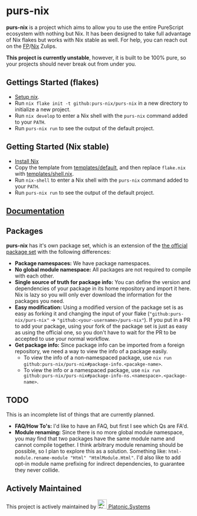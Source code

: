 # purs-nix

**purs-nix** is a project which aims to allow you to use the entire PureScript ecosystem with nothing but Nix. It has been designed to take full advantage of Nix flakes but works with Nix stable as well. For help, you can reach out on the [FP](https://funprog.zulipchat.com/#narrow/stream/214955-PureScript)/[Nix](https://nixcommunity.zulipchat.com/#narrow/stream/285116-PureScript) Zulips.

**This project is currently unstable**, however, it is built to be 100% pure, so your projects should never break out from under you.

## Gettings Started (flakes)

- [Setup nix](docs/nix.md).
- Run `nix flake init -t github:purs-nix/purs-nix` in a new directory to initialize a new project.
- Run `nix develop` to enter a Nix shell with the `purs-nix` command added to your `PATH`.
- Run `purs-nix run` to see the output of the default project.

## Getting Started (Nix stable)

- [Install Nix](https://nixos.org/download.html#nix-quick-install)
- Copy the template from [templates/default](templates/default), and then replace `flake.nix` with [templates/shell.nix](templates/shell.nix).
- Run `nix-shell` to enter a Nix shell with the `purs-nix` command added to your `PATH`.
- Run `purs-nix run` to see the output of the default project.

## [Documentation](docs/README.md)

## Packages

**purs-nix** has it's own package set, which is an extension of the [the official package set](https://github.com/purescript/package-sets) with the following differences:
- **Package namespaces:** We have package namespaces.
- **No global module namespace:** All packages are not required to compile with each other.
- **Single source of truth for package info:** You can define the version and dependencies of your package in its home repository and import it here. Nix is lazy so you will only ever download the information for the packages you need.
- **Easy modification:** Using a modified version of the package set is as easy as forking it and changing the input of your flake (`"github:purs-nix/purs-nix"` -> `"github:<your-username>/purs-nix"`). If you put in a PR to add your package, using your fork of the package set is just as easy as using the official one, so you don't have to wait for the PR to be accepted to use your normal workflow.
- **Get package info:** Since package info can be imported from a foreign repository, we need a way to view the info of a package easily.
  - To view the info of a non-namespaced package, use `nix run github:purs-nix/purs-nix#package-info.<pacakge-name>`.
  - To view the info or a namespaced package, use `nix run github:purs-nix/purs-nix#package-info-ns.<namespace>.<package-name>`.

## TODO

This is an incomplete list of things that are currently planned.

- **FAQ/How To's:** I'd like to have an FAQ, but first I see which Qs are FA'd.
- **Module renaming:** Since there is no more global module namespace, you may find that two packages have the same module name and cannot compile together. I think arbitrary module renaming should be possible, so I plan to explore this as a solution. Something like: `html-module.rename-module "Html" "HtmlModule.Html"`. I'd also like to add opt-in module name prefixing for indirect dependencies, to guarantee they never collide.

## Actively Maintained

This project is actively maintained by [<img src="https://platonic.systems/logo.svg" height="25" width="25" alt="Platonic Systems" /> Platonic.Systems](https://platonic.systems)
